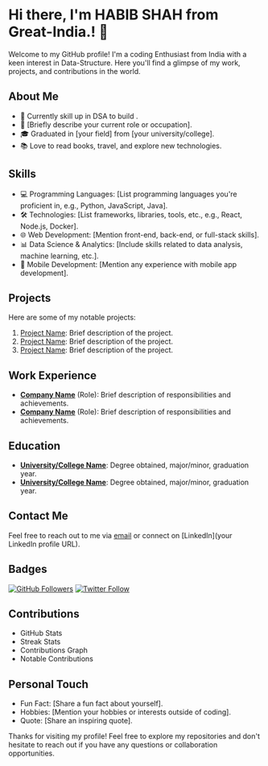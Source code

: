 # Hi there, I'm HABIB SHAH from Great-India.! 👋

Welcome to my GitHub profile! I'm a coding Enthusiast from India with a keen interest in Data-Structure. Here you'll find a glimpse of my work, projects, and contributions in the world.

## About Me
- 🌱 Currently skill up in DSA to build .
- 💼 [Briefly describe your current role or occupation].
- 🎓 Graduated in [your field] from [your university/college].
- 📚 Love to read books, travel, and explore new technologies.

## Skills
- 💻 Programming Languages: [List programming languages you're proficient in, e.g., Python, JavaScript, Java].
- 🛠️ Technologies: [List frameworks, libraries, tools, etc., e.g., React, Node.js, Docker].
- 🌐 Web Development: [Mention front-end, back-end, or full-stack skills].
- 📊 Data Science & Analytics: [Include skills related to data analysis, machine learning, etc.].
- 📱 Mobile Development: [Mention any experience with mobile app development].

## Projects
Here are some of my notable projects:
1. [Project Name](link): Brief description of the project.
2. [Project Name](link): Brief description of the project.
3. [Project Name](link): Brief description of the project.

## Work Experience
- **[Company Name](link)** (Role): Brief description of responsibilities and achievements.
- **[Company Name](link)** (Role): Brief description of responsibilities and achievements.

## Education
- **[University/College Name](link)**: Degree obtained, major/minor, graduation year.
- **[University/College Name](link)**: Degree obtained, major/minor, graduation year.

## Contact Me
Feel free to reach out to me via [email](mailto:your.email@example.com) or connect on [LinkedIn](your LinkedIn profile URL).

## Badges
[![GitHub Followers](https://img.shields.io/github/followers/your_username?style=social)](https://github.com/your_username)
[![Twitter Follow](https://img.shields.io/twitter/follow/your_twitter_username?style=social)](https://twitter.com/your_twitter_username)

## Contributions
- GitHub Stats
- Streak Stats
- Contributions Graph
- Notable Contributions

## Personal Touch
- Fun Fact: [Share a fun fact about yourself].
- Hobbies: [Mention your hobbies or interests outside of coding].
- Quote: [Share an inspiring quote].

Thanks for visiting my profile! Feel free to explore my repositories and don't hesitate to reach out if you have any questions or collaboration opportunities.


